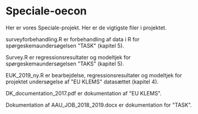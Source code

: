 # Speciale-oecon

Her er vores Speciale-projekt. Her er de vigtigste filer i projektet.

surveyforbehandling.R er forbehandling af data i R for spørgeskemaundersøgelsen "TASK" (kapitel 5). 

Survey.R er regressionsresultater og modeltjek for spørgeskemaundersøgelsen "TAKS" (kapitel 5). 

EUK_2019_ny.R er bearbejdelse, regressionsresultater og modeltjek for projektet undersøgelse af "EU KLEMS" datasættet (kapitel 4). 

DK_documentation_2017.pdf er dokumentation af "EU KLEMS". 

Dokumentation af AAU_JOB_2018_2019.docx er dokumentation for "TASK". 
